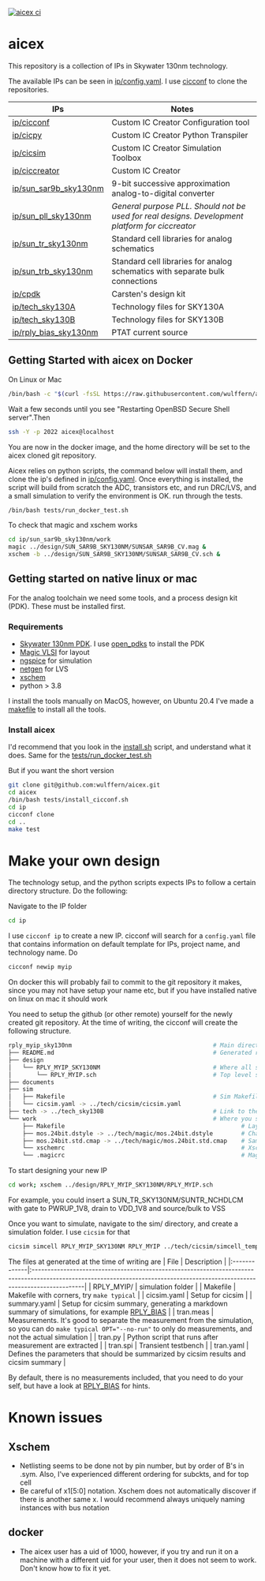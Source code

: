 
[![aicex ci](https://github.com/wulffern/aicex/actions/workflows/tests.yaml/badge.svg)](https://github.com/wulffern/aicex/actions/workflows/tests.yaml)

# aicex
This repository is a collection of IPs in Skywater 130nm technology. 

The available IPs can be seen in [ip/config.yaml](ip/config.yaml). I use
[cicconf](https://github.com/wulffern/cicconf) to clone the repositories.

| IPs                                                                     | Notes                                                                                           |
|-------------------------------------------------------------------------|-------------------------------------------------------------------------------------------------|
| [ip/cicconf](https://github.com/wulffern/cicconf)                       | Custom IC Creator Configuration tool                                                            |
| [ip/cicpy](https://github.com/wulffern/cicconf)                         | Custom IC Creator Python Transpiler                                                             |
| [ip/cicsim](https://github.com/wulffern/cicsim)                         | Custom IC Creator Simulation Toolbox                                                            |
| [ip/ciccreator](https://github.com/wulffern/ciccreator)                 | Custom IC Creator                                                                               |
| [ip/sun_sar9b_sky130nm](https://github.com/wulffern/sun_sar9b_sky130nm) | 9-bit successive approximation analog-to-digital converter                                      |
| [ip/sun_pll_sky130nm](https://github.com/wulffern/sun_pll_sky130nm)     | *General purpose PLL. Should not be used for real designs. Development platform for ciccreator* |
| [ip/sun_tr_sky130nm](https://github.com/wulffern/sun_tr_sky130nm)       | Standard cell libraries for analog schematics                                                   |
| [ip/sun_trb_sky130nm](https://github.com/wulffern/sun_trb_sky130nm)     | Standard cell libraries for analog schematics with separate bulk connections                    |
| [ip/cpdk](https://github.com/wulffern/cpdk)                             | Carsten's design kit                                                                            |
| [ip/tech_sky130A](https://github.com/wulffern/tech_sky130A)             | Technology files for SKY130A                                                                    |
| [ip/tech_sky130B](https://github.com/wulffern/tech_sky130B)             | Technology files for SKY130B                                                                    |
| [ip/rply_bias_sky130nm](https://github.com/wulffern/rply_bias_sky130nm) | PTAT current source                                                                             |


## Getting Started with aicex on Docker

On Linux or Mac

``` sh
/bin/bash -c "$(curl -fsSL https://raw.githubusercontent.com/wulffern/aicex/main/install.sh)"
```

Wait a few seconds until you see "Restarting OpenBSD Secure Shell server".Then

``` sh
ssh -Y -p 2022 aicex@localhost
```

You are now in the docker image, and the home directory will be set to the aicex cloned git repository.

Aicex relies on python scripts, the command below will install them, and clone the ip's defined in [ip/config.yaml](ip/config.yaml). Once everything is installed, the script will build from scratch the ADC, transistors etc, and run DRC/LVS, and a small simulation to verify the environment is OK.
run through the tests.
``` sh
/bin/bash tests/run_docker_test.sh
```

To check that magic and xschem works

``` sh
cd ip/sun_sar9b_sky130nm/work 
magic ../design/SUN_SAR9B_SKY130NM/SUNSAR_SAR9B_CV.mag &
xschem -b ../design/SUN_SAR9B_SKY130NM/SUNSAR_SAR9B_CV.sch &
```

## Getting started on native linux or mac

For the analog toolchain we need some tools, and a process design kit (PDK). These must be installed first.

### Requirements

- [Skywater 130nm PDK](https://github.com/google/skywater-pdk). I use [open_pdks](https://github.com/RTimothyEdwards/open_pdks) to install the PDK
- [Magic VLSI](https://github.com/RTimothyEdwards/magic) for layout
- [ngspice](https://git.code.sf.net/p/ngspice/ngspice) for simulation 
- [netgen](https://github.com/RTimothyEdwards/netgen.git) for LVS
- [xschem]()
- python > 3.8

I install the tools manually on MacOS, however, on Ubuntu 20.4 I've made a
[makefile](https://github.com/wulffern/eda) to install all the tools.

### Install aicex

I'd recommend that you look in the [install.sh](install.sh) script, and understand what it does. Same for the [tests/run_docker_test.sh](tests/run_docker_test.sh)

But if you want the short version 

``` sh
git clone git@github.com:wulffern/aicex.git
cd aicex
/bin/bash tests/install_cicconf.sh 
cd ip
cicconf clone 
cd ..
make test
```

# Make your own design

The technology setup, and the python scripts expects IPs to follow a certain directory structure. Do the following:

Navigate to the IP folder

```sh
cd ip
```
I use `cicconf ip` to create a new IP. cicconf will search for a `config.yaml` file that contains information on default template for IPs, project name, and technology name. Do

```sh
cicconf newip myip
```

On docker this will probably fail to commit to the git repository it makes, since you may not have setup your name etc, but if you have installed native on linux on mac it should work

You need to setup the github (or other remote) yourself for the newly created git repository. At the time of writing, the cicconf will create the following structure.

```sh
rply_myip_sky130nm                                        # Main directory
├── README.md                                             # Generated readme
├── design
│   └── RPLY_MYIP_SKY130NM                                # Where all scripts expect the schematics, symbols and layout of the IP to be
│       └── RPLY_MYIP.sch                                 # Top level schematic
├── documents                                     
├── sim
│   ├── Makefile                                          # Sim Makefile, links to the default simulation makefile in the technology
│   └── cicsim.yaml -> ../tech/cicsim/cicsim.yaml
├── tech -> ../tech_sky130B                               # Link to the PDK setup
└── work                                                  # Where you should start xschem, and magic from
    ├── Makefile                                                  # Layout makefile, usually has gds, cdl, lvs, drc make commands
    ├── mos.24bit.dstyle -> ../tech/magic/mos.24bit.dstyle        # Change the default colors of Magic
    ├── mos.24bit.std.cmap -> ../tech/magic/mos.24bit.std.cmap    # Same as above
    └── xschemrc                                                  # Xschem setup file
    └── .magicrc                                                  # Magic setup file
```

To start designing your new IP

```sh
cd work; xschem ../design/RPLY_MYIP_SKY130NM/RPLY_MYIP.sch
```

For example, you could insert a SUN_TR_SKY130NM/SUNTR_NCHDLCM with gate to PWRUP_1V8, drain to VDD_1V8 and source/bulk to VSS

Once you want to simulate, navigate to the sim/ directory, and create a simulation folder. I use `cicsim` for that

```sh
cicsim simcell RPLY_MYIP_SKY130NM RPLY_MYIP ../tech/cicsim/simcell_template.yaml

```


The files at generated at the time of writing are
| File         | Description                                                                                                                                                                 |
|:-------------|:----------------------------------------------------------------------------------------------------------------------------------------------------------------------------|
| RPLY_MYIP/   | simulation folder                                                                                                                                                           |
|  Makefile     | Makefile with corners, try `make typical`                                                                                                                                   |
|  cicsim.yaml  | Setup for cicsim                                                                                                                                                            |
|  summary.yaml | Setup for cicsim summary, generating a markdown summary of simulations, for example [RPLY_BIAS](https://github.com/wulffern/rply_bias_sky130nm/tree/main/sim/RPLY_BIAS)     |
|  tran.meas    | Measurements. It's good to separate the measurement from the simulation, so you can do `make typical OPT="--no-run"` to only do measurements, and not the actual simulation |
|  tran.py      | Python script that runs after measurement are extracted                                                                                                                     |
|  tran.spi     | Transient testbench                                                                                                                                                         |
|  tran.yaml    | Defines the parameters that should be summarized by cicsim results and cicsim summary                                                                                       |

By default, there is no measurements included, that you need to do your self,
but have a look at
[RPLY_BIAS](https://github.com/wulffern/rply_bias_sky130nm/tree/main/sim/RPLY_BIAS)
for hints.


# Known issues

## Xschem
* Netlisting seems to be done not by pin number, but by order of B's in .sym.
  Also, I've experienced different ordering for subckts, and for top cell
* Be careful of x1[5:0] notation. Xschem does not automatically discover if
  there is another same x<nr>. I would recommend always uniquely naming
  instances with bus notation 

## docker
* The aicex user has a uid of 1000, however, if you try and run it on a machine
  with a different uid for your user, then it does not seem to work. Don't know
  how to fix it yet.
